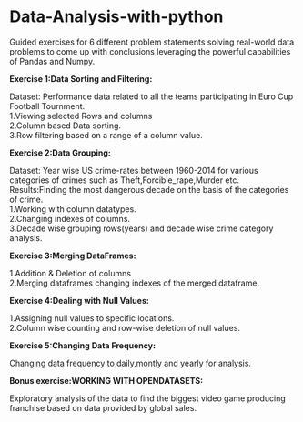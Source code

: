 # Data-Analysis-with-python
Guided exercises for 6 different problem statements solving real-world data problems to come up with conclusions leveraging the powerful capabilities of Pandas and Numpy.

**Exercise 1:Data Sorting and Filtering:**

Dataset: Performance data related to all the teams participating in Euro Cup Football Tournment.  
1.Viewing selected Rows and columns  
2.Column based Data sorting.  
3.Row filtering based on a range of a column value.  

**Exercise 2:Data Grouping:**

Dataset: Year wise US crime-rates between 1960-2014 for various categories of crimes such as Theft,Forcible_rape,Murder etc.  
Results:Finding the most dangerous decade on the basis of the categories of crime.  
1.Working with column datatypes.  
2.Changing indexes of columns.  
3.Decade wise grouping rows(years) and decade wise crime category analysis.  

**Exercise 3:Merging DataFrames:**    

1.Addition & Deletion of columns  
2.Merging dataframes changing indexes of the merged dataframe.  

**Exercise 4:Dealing with Null Values:**      

1.Assigning null values to specific locations.      
2.Column wise counting and row-wise deletion of null values.    

**Exercise 5:Changing Data Frequency:**  

Changing data frequency to daily,montly and yearly for analysis.  

**Bonus exercise:WORKING WITH OPENDATASETS:**  

Exploratory analysis of the data to find the biggest video game producing franchise based on data provided by global sales.  
